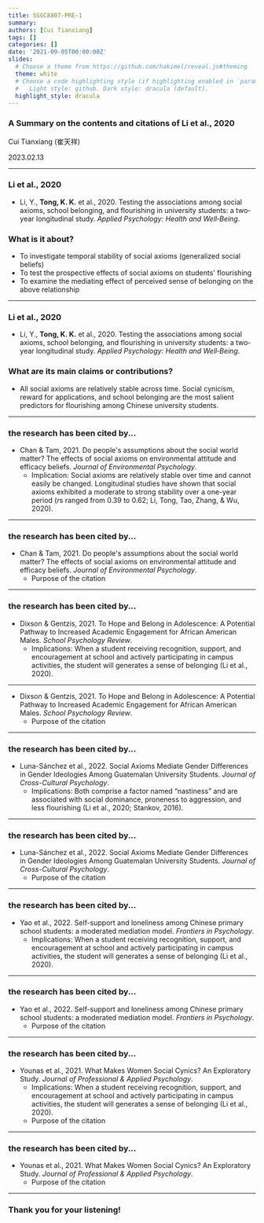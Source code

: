 ```yaml
---
title: SSGC8807-PRE-1
summary: 
authors: [Cui Tianxiang]
tags: []
categories: []
date: '2021-09-05T00:00:00Z'
slides:
  # Choose a theme from https://github.com/hakimel/reveal.js#theming
  theme: white
  # Choose a code highlighting style (if highlighting enabled in `params.toml`)
  #   Light style: github. Dark style: dracula (default).
  highlight_style: dracula
---
```


### A Summary on the contents and citations of Li et al., 2020


Cui Tianxiang (崔天祥)


2023.02.13

---

### Li et al., 2020

- Li, Y., **Tong, K. K.** et al., 2020. Testing the associations among social axioms, school belonging, and flourishing in university students: a two‐year longitudinal study. *Applied Psychology: Health and Well‐Being*.
### What is it about?

- To investigate temporal stability of social axioms (generalized social beliefs)
- To test the prospective effects of social axioms on students' flourishing
- To examine the mediating effect of perceived sense of belonging on the above relationship

---

### Li et al., 2020

- Li, Y., **Tong, K. K.** et al., 2020. Testing the associations among social axioms, school belonging, and flourishing in university students: a two‐year longitudinal study. *Applied Psychology: Health and Well‐Being*.
### What are its main claims or contributions?

- All social axioms are relatively stable across time. Social cynicism, reward for applications, and school belonging are the most salient predictors for flourishing among Chinese university students.

---

### the research has been cited by...

- Chan & Tam, 2021. Do people's assumptions about the social world matter? The effects of social axioms on environmental attitude and efficacy beliefs. *Journal of Environmental Psychology*.
  - Implication: Social axioms are relatively stable over time and cannot easily be changed. Longitudinal studies have shown that social axioms exhibited a moderate to strong stability over a one-year period (*r*s ranged from 0.39 to 0.62; Li, Tong, Tao, Zhang, & Wu, 2020).
 
---
### the research has been cited by...

- Chan & Tam, 2021. Do people's assumptions about the social world matter? The effects of social axioms on environmental attitude and efficacy beliefs. *Journal of Environmental Psychology*.
  - Purpose of the citation
---
### the research has been cited by...

- Dixson & Gentzis, 2021. To Hope and Belong in Adolescence: A Potential Pathway to Increased Academic Engagement for African American Males. *School Psychology Review*.
  - Implications: When a student receiving recognition, support, and encouragement at school and actively participating in campus activities, the student will generates a sense of belonging (Li et al., 2020).
---
- Dixson & Gentzis, 2021. To Hope and Belong in Adolescence: A Potential Pathway to Increased Academic Engagement for African American Males. *School Psychology Review*.
  - Purpose of the citation
---
### the research has been cited by...

- Luna-Sánchez et al., 2022. Social Axioms Mediate Gender Differences in Gender Ideologies Among Guatemalan University Students. *Journal of Cross-Cultural Psychology*.
  - Implications: Both comprise a factor named “nastiness” and are associated with social dominance, proneness to aggression, and less flourishing (Li et al., 2020; Stankov, 2016).

---
### the research has been cited by...

- Luna-Sánchez et al., 2022. Social Axioms Mediate Gender Differences in Gender Ideologies Among Guatemalan University Students. *Journal of Cross-Cultural Psychology*.
  - Purpose of the citation
---
### the research has been cited by...

- Yao et al., 2022. Self-support and loneliness among Chinese primary school students: a moderated mediation model. *Frontiers in Psychology*.
  - Implications: When a student receiving recognition, support, and encouragement at school and actively participating in campus activities, the student will generates a sense of belonging (Li et al., 2020).

---
### the research has been cited by...

- Yao et al., 2022. Self-support and loneliness among Chinese primary school students: a moderated mediation model. *Frontiers in Psychology*.
  - Purpose of the citation
---
### the research has been cited by...

- Younas et al., 2021. What Makes Women Social Cynics? An Exploratory Study. *Journal of Professional & Applied Psychology*.
  - Implications: When a student receiving recognition, support, and encouragement at school and actively participating in campus activities, the student will generates a sense of belonging (Li et al., 2020).
  - Purpose of the citation

---
### the research has been cited by...

- Younas et al., 2021. What Makes Women Social Cynics? An Exploratory Study. *Journal of Professional & Applied Psychology*.
  - Purpose of the citation



---
### Thank you for your listening!
